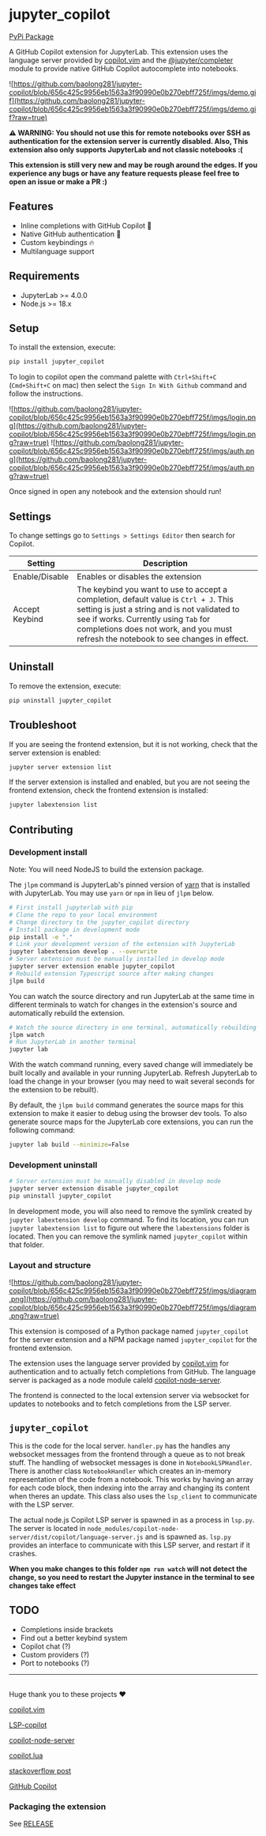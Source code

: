 # jupyter_copilot

[PyPi Package](https://pypi.org/project/jupyter-copilot/)

A GitHub Copilot extension for JupyterLab. This extension uses the language server provided by [copilot.vim](https://github.com/github/copilot.vim) and the [@jupyter/completer](https://jupyterlab.readthedocs.io/en/latest/user/completer.html) module to provide native GitHub Copilot autocomplete into notebooks.

![https://github.com/baolong281/jupyter-copilot/blob/656c425c9956eb1563a3f90990e0b270ebff725f/imgs/demo.gif](https://github.com/baolong281/jupyter-copilot/blob/656c425c9956eb1563a3f90990e0b270ebff725f/imgs/demo.gif?raw=true)


**⚠️ WARNING: You should not use this for remote notebooks over SSH as authentication for the extension server  is currently disabled. Also, This extension also only supports JupyterLab and not classic notebooks :(**

**This extension is still very new and may be rough around the edges. If you experience any bugs or have any feature requests please feel free to open an issue or make a PR :)**

## Features

- Inline completions with GitHub Copilot 🤖
- Native GitHub authentication 🔐
- Custom keybindings 🔥
- Multilanguage support

## **Requirements**

- JupyterLab >= 4.0.0
- Node.js >= 18.x

## Setup

To install the extension, execute:

```bash
pip install jupyter_copilot
```

To login to copilot open the command palette with `Ctrl+Shift+C` (`Cmd+Shift+C` on mac) then select the `Sign In With Github` command and follow the instructions.

![https://github.com/baolong281/jupyter-copilot/blob/656c425c9956eb1563a3f90990e0b270ebff725f/imgs/login.png](https://github.com/baolong281/jupyter-copilot/blob/656c425c9956eb1563a3f90990e0b270ebff725f/imgs/login.png?raw=true)
![https://github.com/baolong281/jupyter-copilot/blob/656c425c9956eb1563a3f90990e0b270ebff725f/imgs/auth.png](https://github.com/baolong281/jupyter-copilot/blob/656c425c9956eb1563a3f90990e0b270ebff725f/imgs/auth.png?raw=true)

Once signed in open any notebook and the extension should run!

## Settings

To change settings go to `Settings > Settings Editor` then search for Copilot.

| Setting        | Description                                                                                                                                                                                                                                                           |
| -------------- | --------------------------------------------------------------------------------------------------------------------------------------------------------------------------------------------------------------------------------------------------------------------- |
| Enable/Disable | Enables or disables the extension                                                                                                                                                                                                                                     |
| Accept Keybind | The keybind you want to use to accept a completion, default value is `Ctrl + J`. This setting is just a string and is not validated to see if works. Currently using `Tab` for completions does not work, and you must refresh the notebook to see changes in effect. |

## Uninstall

To remove the extension, execute:

```bash
pip uninstall jupyter_copilot
```

## Troubleshoot

If you are seeing the frontend extension, but it is not working, check
that the server extension is enabled:

```bash
jupyter server extension list
```

If the server extension is installed and enabled, but you are not seeing
the frontend extension, check the frontend extension is installed:

```bash
jupyter labextension list
```

## Contributing

### Development install

Note: You will need NodeJS to build the extension package.

The `jlpm` command is JupyterLab's pinned version of
[yarn](https://yarnpkg.com/) that is installed with JupyterLab. You may use
`yarn` or `npm` in lieu of `jlpm` below.

```bash
# First install jupyterlab with pip
# Clone the repo to your local environment
# Change directory to the jupyter_copilot directory
# Install package in development mode
pip install -e "."
# Link your development version of the extension with JupyterLab
jupyter labextension develop . --overwrite
# Server extension must be manually installed in develop mode
jupyter server extension enable jupyter_copilot
# Rebuild extension Typescript source after making changes
jlpm build
```

You can watch the source directory and run JupyterLab at the same time in different terminals to watch for changes in the extension's source and automatically rebuild the extension.

```bash
# Watch the source directory in one terminal, automatically rebuilding when needed
jlpm watch
# Run JupyterLab in another terminal
jupyter lab
```

With the watch command running, every saved change will immediately be built locally and available in your running JupyterLab. Refresh JupyterLab to load the change in your browser (you may need to wait several seconds for the extension to be rebuilt).

By default, the `jlpm build` command generates the source maps for this extension to make it easier to debug using the browser dev tools. To also generate source maps for the JupyterLab core extensions, you can run the following command:

```bash
jupyter lab build --minimize=False
```

### Development uninstall

```bash
# Server extension must be manually disabled in develop mode
jupyter server extension disable jupyter_copilot
pip uninstall jupyter_copilot
```

In development mode, you will also need to remove the symlink created by `jupyter labextension develop`
command. To find its location, you can run `jupyter labextension list` to figure out where the `labextensions`
folder is located. Then you can remove the symlink named `jupyter_copilot` within that folder.

### Layout and structure

![https://github.com/baolong281/jupyter-copilot/blob/656c425c9956eb1563a3f90990e0b270ebff725f/imgs/diagram.png](https://github.com/baolong281/jupyter-copilot/blob/656c425c9956eb1563a3f90990e0b270ebff725f/imgs/diagram.png?raw=true)

This extension is composed of a Python package named `jupyter_copilot`
for the server extension and a NPM package named `jupyter_copilot`
for the frontend extension.

The extension uses the language server provided by [copilot.vim](https://github.com/github/copilot.vim) for authentication and to actually fetch completions from GitHub. The language server is packaged as a node module caleld [copilot-node-server](https://github.com/jfcherng/copilot-node-server).

The frontend is connected to the local extension server via websocket for updates to notebooks and to fetch completions from the LSP server.

## `jupyter_copilot`

This is the code for the local server. `handler.py` has the handles any websocket messages from the frontend through a queue as to not break stuff. The handling of websocket messages is done in `NotebookLSPHandler`. There is another class `NotebookHandler` which creates an in-memory representation of the code from a notebook. This works by having an array for each code block, then indexing into the array and changing its content when theres an update. This class also uses the `lsp_client` to communicate with the LSP server.

The actual node.js Copilot LSP server is spawned in as a process in `lsp.py`. The server is located in `node_modules/copilot-node-server/dist/copilot/language-server.js` and is spawned as. `lsp.py` provides an interface to communicate with this LSP server, and restart if it crashes.

**When you make changes to this folder `npm run watch` will not detect the change, so you need to restart the Jupyter instance in the terminal to see changes take effect**

## TODO

- Completions inside brackets
- Find out a better keybind system
- Copilot chat (?)
- Custom providers (?)
- Port to notebooks (?)

---

\
Huge thank you to these projects ❤️

[copilot.vim](https://github.com/github/copilot.vim)

[LSP-copilot](https://github.com/TerminalFi/LSP-copilot)

[copilot-node-server](https://github.com/jfcherng/copilot-node-server)

[copilot.lua](https://www.google.com/search?q=copilot.lua&oq=copilot.lua&aqs=chrome..69i57j0i512j35i39i512i650j69i60j5i44l2.1196j0j4&sourceid=chrome&ie=UTF-8)

[stackoverflow post](https://stackoverflow.com/questions/76741410/how-to-invoke-github-copilot-programmatically)

[GitHub Copilot](https://github.com/features/copilot)

### Packaging the extension

See [RELEASE](RELEASE.md)
